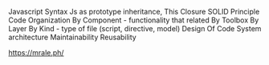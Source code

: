 Javascript
Syntax
Js as prototype inheritance,
This 
Closure
SOLID Principle
Code Organization
By Component - functionality that related
  By Toolbox
  By Layer
  By Kind - type of file (script, directive, model)
Design Of Code
  System architecture
  Maintainability
  Reusability

https://mrale.ph/
